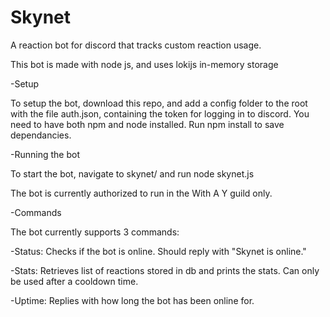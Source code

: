 # Skynet
A reaction bot for discord that tracks custom reaction usage.

This bot is made with node js, and uses lokijs in-memory storage

-Setup

To setup the bot, download this repo, and add a config folder to the root with the file auth.json, containing the token for logging in to discord.
You need to have both npm and node installed.
Run npm install to save dependancies.

-Running the bot

To start the bot, navigate to skynet/ and run node skynet.js

The bot is currently authorized to run in the With A Y guild only.

-Commands

The bot currently supports 3 commands:

-Status: Checks if the bot is online. Should reply with "Skynet is online."

-Stats: Retrieves list of reactions stored in db and prints the stats. Can only be used after a cooldown time.

-Uptime: Replies with how long the bot has been online for.
